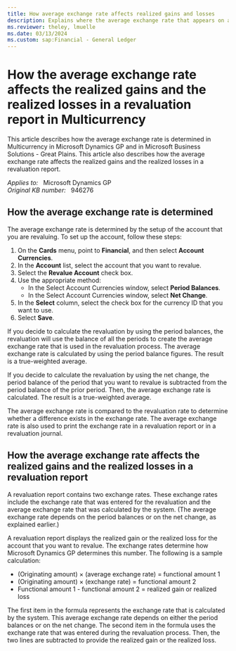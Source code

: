 ```yaml
---
title: How average exchange rate affects realized gains and losses
description: Explains where the average exchange rate that appears on a revaluation report comes from and how that rate works with the formula in the revaluation report.
ms.reviewer: theley, lmuelle
ms.date: 03/13/2024
ms.custom: sap:Financial - General Ledger
---
```

# How the average exchange rate affects the realized gains and the realized losses in a revaluation report in Multicurrency

This article describes how the average exchange rate is determined in Multicurrency in Microsoft Dynamics GP and in Microsoft Business Solutions - Great Plains. This article also describes how the average exchange rate affects the realized gains and the realized losses in a revaluation report.

_Applies to:_ &nbsp; Microsoft Dynamics GP  
_Original KB number:_ &nbsp; 946276

## How the average exchange rate is determined

The average exchange rate is determined by the setup of the account that you are revaluing. To set up the account, follow these steps:

1. On the **Cards** menu, point to **Financial**, and then select **Account Currencies**.
2. In the **Account** list, select the account that you want to revalue.
3. Select the **Revalue Account** check box.
4. Use the appropriate method:
   - In the Select Account Currencies window, select **Period Balances**.
   - In the Select Account Currencies window, select **Net Change**.
5. In the **Select** column, select the check box for the currency ID that you want to use.
6. Select **Save**.

If you decide to calculate the revaluation by using the period balances, the revaluation will use the balance of all the periods to create the average exchange rate that is used in the revaluation process. The average exchange rate is calculated by using the period balance figures. The result is a true-weighted average.

If you decide to calculate the revaluation by using the net change, the period balance of the period that you want to revalue is subtracted from the period balance of the prior period. Then, the average exchange rate is calculated. The result is a true-weighted average.

The average exchange rate is compared to the revaluation rate to determine whether a difference exists in the exchange rate. The average exchange rate is also used to print the exchange rate in a revaluation report or in a revaluation journal.

## How the average exchange rate affects the realized gains and the realized losses in a revaluation report

A revaluation report contains two exchange rates. These exchange rates include the exchange rate that was entered for the revaluation and the average exchange rate that was calculated by the system. (The average exchange rate depends on the period balances or on the net change, as explained earlier.)

A revaluation report displays the realized gain or the realized loss for the account that you want to revalue. The exchange rates determine how Microsoft Dynamics GP determines this number. The following is a sample calculation:

- (Originating amount) × (average exchange rate) = functional amount 1
- (Originating amount) × (exchange rate) = functional amount 2
- Functional amount 1 - functional amount 2 = realized gain or realized loss

The first item in the formula represents the exchange rate that is calculated by the system. This average exchange rate depends on either the period balances or on the net change. The second item in the formula uses the exchange rate that was entered during the revaluation process. Then, the two lines are subtracted to provide the realized gain or the realized loss.
